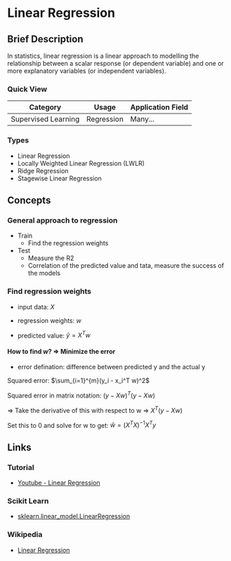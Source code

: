 # Linear Regression

## Brief Description

In statistics, linear regression is a linear approach to modelling the relationship between a scalar response (or dependent variable) and one or more explanatory variables (or independent variables).

### Quick View

Category|Usage|Application Field
--------|-----|-----------------
Supervised Learning|Regression|Many...

### Types

* Linear Regression
* Locally Weighted Linear Regression (LWLR)
* Ridge Regression
* Stagewise Linear Regression

## Concepts

### General approach to regression

* Train
    * Find the regression weights
* Test
    * Measure the R2
    * Correlation of the predicted value and tata, measure the success of the models

### Find regression weights

* input data: $X$
* regression weights: $w$

* predicted value: $\hat{y} = X^T w$

#### How to find $w$? => Minimize the error

* error defination: difference between predicted y and the actual y

Squared error: $\sum_{i=1}^{m}(y_i - x_i^T w)^2$

Squared error in matrix notation: $(y-Xw)^T(y-Xw)$

=> Take the derivative of this with respect to w => $X^T(y-Xw)$

Set this to 0 and solve for w to get: $\hat{w} = (X^TX)^{-1}X^Ty$

## Links

### Tutorial

* [Youtube - Linear Regression](https://youtu.be/CtKeHnfK5uA)

### Scikit Learn

* [sklearn.linear_model.LinearRegression](http://scikit-learn.org/stable/modules/generated/sklearn.linear_model.LinearRegression.html#sklearn.linear_model.LinearRegression)

### Wikipedia

* [Linear Regression](https://en.wikipedia.org/wiki/Linear_regression)